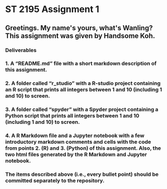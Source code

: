 # ST 2195 Assignment 1
## Greetings. My name's yours, what's Wanling? This assignment was given by Handsome Koh. 
### Deliverables 
### 1. A “README.md” file with a short markdown description of this assignment.
### 2. A folder called “r_studio” with a R-studio project containing an R script that prints all integers between 1 and 10 (including 1 and 10) to screen.
### 3. A folder called “spyder” with a Spyder project containing a Python script that prints all integers between 1 and 10 (including 1 and 10) to screen.
### 4. A R Markdown file and a Jupyter notebook with a few introductory markdown comments and cells with the code from points 2. (R) and 3. (Python) of this assignment. Also, the two html files generated by the R Markdown and Jupyter notebook.
### The items described above (i.e., every bullet point) should be committed separately to the repository. 
